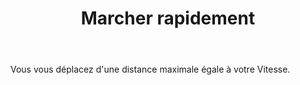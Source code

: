 ﻿---
title: Marcher rapidement
titleEn: Stride
id: Bcxarzksqt9ezrs6
group: actions
---
<p>Vous vous déplacez d'une distance maximale égale à votre Vitesse.</p>
